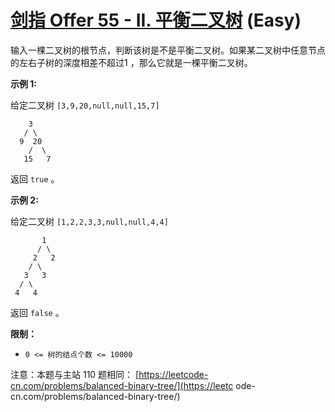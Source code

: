 # [剑指 Offer 55 - II. 平衡二叉树][link] (Easy)

[link]: https://leetcode.cn/problems/ping-heng-er-cha-shu-lcof/

输入一棵二叉树的根节点，判断该树是不是平衡二叉树。如果某二叉树中任意节点的左右子树的深度相差不超过1
，那么它就是一棵平衡二叉树。

**示例 1:**

给定二叉树 `[3,9,20,null,null,15,7]`

```
    3
   / \
  9  20
    /  \
   15   7
```

返回 `true` 。

**示例 2:**

给定二叉树 `[1,2,2,3,3,null,null,4,4]`

```
       1
      / \
     2   2
    / \
   3   3
  / \
 4   4

```

返回 `false` 。

**限制：**

- `0 <= 树的结点个数 <= 10000`

注意：本题与主站 110 题相同： [https://leetcode-cn.com/problems/balanced-binary-tree/](https://leetc
ode-cn.com/problems/balanced-binary-tree/)
